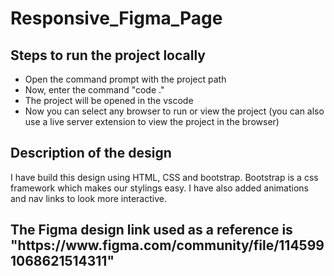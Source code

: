 # Responsive_Figma_Page

<h2>Steps to run the project locally</h2>
<ul>
  <li>Open the command prompt with the project path</li>
  <li>Now, enter the command "code ."</li>
  <li>The project will be opened in the vscode</li>
  <li>Now you can select any browser to run or view the project (you can also use a live server extension to view the project in the browser)</li>
</ul>
<h2>Description of the design</h2>
<p>I have build this design using HTML, CSS and bootstrap. Bootstrap is a css framework which makes our stylings easy. I have also added animations and nav links to look more interactive.</p>
<h2>The Figma design link used as a reference is "https://www.figma.com/community/file/1145991068621514311"</h2>
